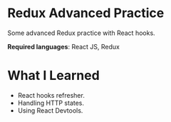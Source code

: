 # Redux Advanced Practice

Some advanced Redux practice with React hooks. 

**Required languages**: React JS, Redux

# What I Learned

* React hooks refresher. 
* Handling HTTP states.
* Using React Devtools. 
